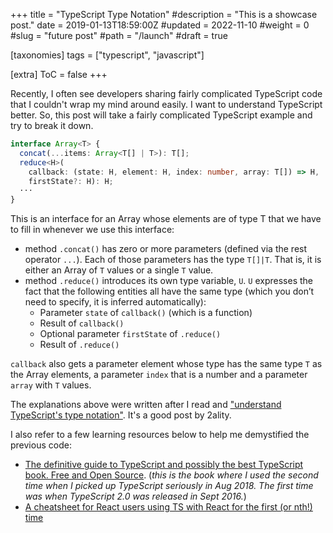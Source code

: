 +++
title = "TypeScript Type Notation"
#description = "This is a showcase post."
date = 2019-01-13T18:59:00Z
#updated = 2022-11-10
#weight = 0
#slug = "future post"
#path = "/launch"
#draft = true

[taxonomies]
tags = ["typescript", "javascript"]

[extra]
ToC = false
+++

Recently, I often see developers sharing fairly complicated TypeScript code that I couldn't wrap my mind around easily.
I want to understand TypeScript better. So, this post will take a fairly complicated TypeScript example and try to break it down.

```typescript
interface Array<T> {
  concat(...items: Array<T[] | T>): T[];
  reduce<H>(
    callback: (state: H, element: H, index: number, array: T[]) => H,
    firstState?: H): H;
  ···
}
```

This is an interface for an Array whose elements are of type T that we have to fill in whenever we use this interface:
- method `.concat()` has zero or more parameters (defined via the rest operator `...`). Each of those parameters has the type `T[]|T`. That is, it is either an Array of `T` values or a single `T` value.
- method `.reduce()` introduces its own type variable, `U`. `U` expresses the fact that the following entities all have the same type (which you don’t need to specify, it is inferred automatically):
  - Parameter `state` of `callback()` (which is a function)
  - Result of `callback()`
  - Optional parameter `firstState` of `.reduce()`
  - Result of `.reduce()`

`callback` also gets a parameter element whose type has the same type `T` as the Array elements, a parameter `index` that is a number and a parameter `array` with `T` values.

The explanations above were written after I read and ["understand TypeScript's type notation"](https://2ality.com/2018/04/type-notation-typescript.html). It's a good post by 2ality.

I also refer to a few learning resources below to help me demystified the previous code:

- [The definitive guide to TypeScript and possibly the best TypeScript book. Free and Open Source](https://github.com/basarat/typescript-book). (_this is the book where I used the second time when I picked up TypeScript seriously in Aug 2018. The first time was when TypeScript 2.0 was released in Sept 2016._)
- [A cheatsheet for React users using TS with React for the first (or nth!) time](https://github.com/sw-yx/react-typescript-cheatsheet)
